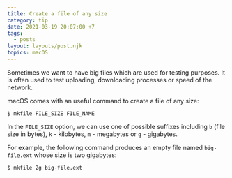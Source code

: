 ```yaml
---
title: Create a file of any size
category: tip
date: 2021-03-19 20:07:00 +7
tags:
  - posts
layout: layouts/post.njk
topics: macOS
---
```


Sometimes we want to have big files which are used for testing purposes. It is often used to test uploading, downloading processes or speed of the network.

macOS comes with an useful command to create a file of any size:

```shell
$ mkfile FILE_SIZE FILE_NAME
```

In the `FILE_SIZE` option, we can use one of possible suffixes including `b` (file size in bytes), `k` - kilobytes, `m` - megabytes or `g` - gigabytes.

For example, the following command produces an empty file named `big-file.ext` whose size is two gigabytes:

```shell
$ mkfile 2g big-file.ext
```